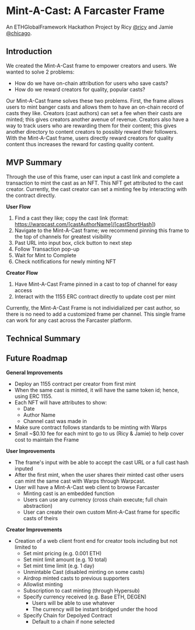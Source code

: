 # Mint-A-Cast: A Farcaster Frame
An ETHGlobalFramework Hackathon Project by Ricy [@ricy](https://warpcast.com/ricy) and Jamie [@chicago](https://warpcast.com/chicago).

## Introduction
We created the Mint-A-Cast frame to empower creators and users. We wanted to solve 2 problems: 
- How do we have on-chain attribution for users who save casts?
- How do we reward creators for quality, popular casts?

Our Mint-A-Cast frame solves these two problems. First, the frame allows users to mint banger casts and allows them to have an on-chain record of casts they like. Creators (cast authors) can set a fee when their casts are minted; this gives creators another avenue of revenue. Creators also have a way to track users who are rewarding them for their content; this gives another directory to content creators to possibly reward their followers. With the Mint-A-Cast frame, users directly reward creators for quality content thus increases the reward for casting quality content.

## MVP Summary
Through the use of this frame, user can input a cast link and complete a transaction to mint the cast as an NFT. This NFT get attributed to the cast creator. Currently, the cast creator can set a minting fee by interacting with the contract directly. 

**User Flow**
1. Find a cast they like; copy the cast link (format: https://warpcast.com/[castAuthorName]/[castShortHash])
2. Navigate to the Mint-A-Cast frame; we recommend pinning this frame to the top of channels for greatest visibility
3. Past URL into input box, click button to next step
4. Follow Transaction pop-up
5. Wait for Mint to Complete
6. Check notifications for newly minting NFT

**Creator Flow**
1. Have Mint-A-Cast Frame pinned in a cast to top of channel for easy access
2. Interact with the 1155 ERC contract directly to update cost per mint

Currently, the Mint-A-Cast Frame is not individialized per cast author, so there is no need to add a customized frame per channel. This single frame can work for any cast across the Farcaster platform.

## Technical Summary

## Future Roadmap

**General Improvements**
- Deploy an 1155 contract per creator from first mint
- When the same cast is minted, it will have the same token id; hence, using ERC 1155.
- Each NFT will have attributes to show:
   - Date
   - Author Name
   - Channel cast was made in
- Make sure contract follows standards to be minting with Warps
- Small ~$0.10 fee for each mint to go to us (Ricy & Jamie) to help cover cost to maintain the Frame

**User Improvements**
- The frame's input with be able to accept the cast URL or a full cast hash inputed
- After the first mint, when the user shares their minted cast other users can mint the same cast with Warps through Warpcast.
- User will have a Mint-A-Cast web client to browse Farcaster
   - Minting cast is an embedded function
   - Users can use any currency (cross chain execute; full chain abstraction)
   - User can create their own custom Mint-A-Cast frame for specific casts of theirs

**Creator Improvements**
- Creation of a web client front end for creator tools including but not limited to
  - Set mint pricing (e.g. 0.001 ETH)
  - Set mint limit amount (e.g. 10 total)
  - Set mint time limit (e.g. 1 day)
  - Unmintable Cast (disabled minting on some casts)
  - Airdrop minted casts to previous supporters
  - Allowlist minting
  - Subscription to cast minting (through Hypersub)
  - Specify currency received (e.g. Base ETH, DEGEN)
      - Users will be able to use whatever
      - The currency will be instant bridged under the hood
  - Specify Chain for Depolyed Contract
     - Default to a chain if none selected

